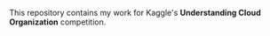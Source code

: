 
This repository contains my work for Kaggle's **Understanding Cloud Organization** competition.





